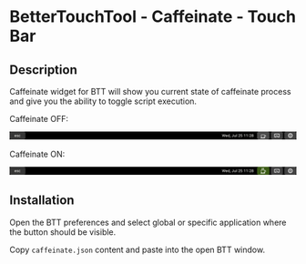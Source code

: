 # BetterTouchTool - Caffeinate - Touch Bar

## Description

Caffeinate widget for BTT will show you current state of caffeinate process and give you the ability to toggle script execution.

Caffeinate OFF:

![screenshot](./img/caffeinate-off.png)

Caffeinate ON:

![screenshot](./img/caffeinate-on.png)

## Installation

Open the BTT preferences and select global or specific application where the button should be visible.

Copy `caffeinate.json` content and paste into the open BTT window.